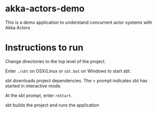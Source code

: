 # akka-actors-demo
This is a demo application to understand concurrent actor systems with Akka Actors

# Instructions to run

Change directories to the top level of the project.

Enter `./sbt` on OSX/Linux or `sbt.bat` on Windows to start sbt.

sbt downloads project dependencies. The > prompt indicates sbt has started in interactive mode.

At the sbt prompt, enter `reStart`.

sbt builds the project and runs the application
